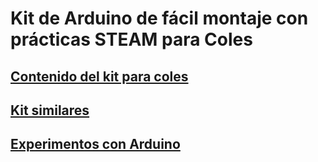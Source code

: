 # Kit de Arduino de fácil montaje con prácticas STEAM para Coles

## [Contenido del kit para coles](./kitColes.md)

## [Kit similares](./kit_similares.md)

## [Experimentos con Arduino](./ExperimentosConArduino.md)
